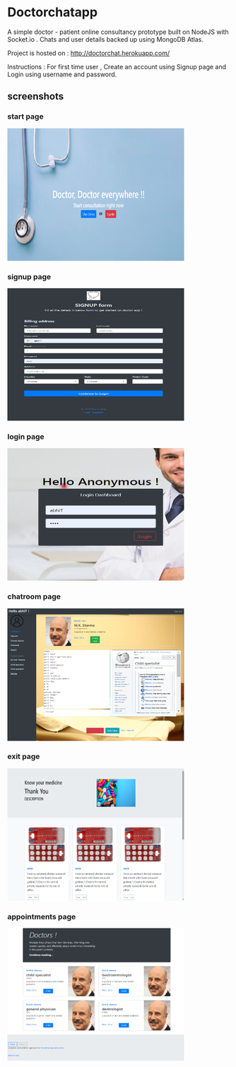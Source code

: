 # Doctorchatapp
A simple doctor - patient online consultancy prototype built on NodeJS with Socket.io . Chats and user details backed up using MongoDB Atlas. 

Project is hosted on : http://doctorchat.herokuapp.com/

Instructions : For first time user , Create an account using Signup page and Login using username and password.

## screenshots

### start page
<img src="/images/doctor1.PNG" height="300px" width="400px">

### signup page
<img src="/images/signup.PNG" height="300px" width="400px">

### login page
<img src="/images/login.PNG" height="300px" width="400px">

### chatroom page
<img src="/images/chat.PNG" height="300px" width="400px">

### exit page
<img src="/images/exit.png" height="300px" width="400px">

### appointments page
<img src="/images/displays.PNG" height="300px" width="400px">
